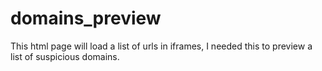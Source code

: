 # domains_preview
This html page will load a list of urls in iframes, I needed this to preview a list of suspicious domains.
